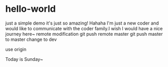 # hello-world
just a simple demo
it's just so amazing!
Hahaha I'm just a new coder and would like to communicate with the coder family.I wish I would have a nice journey here~
remote modification
git push remote master
git push master to master
change to dev 

use origin

Today is Sunday~
